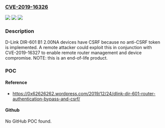### [CVE-2019-16326](https://cve.mitre.org/cgi-bin/cvename.cgi?name=CVE-2019-16326)
![](https://img.shields.io/static/v1?label=Product&message=n%2Fa&color=blue)
![](https://img.shields.io/static/v1?label=Version&message=n%2Fa&color=blue)
![](https://img.shields.io/static/v1?label=Vulnerability&message=n%2Fa&color=brighgreen)

### Description

D-Link DIR-601 B1 2.00NA devices have CSRF because no anti-CSRF token is implemented. A remote attacker could exploit this in conjunction with CVE-2019-16327 to enable remote router management and device compromise. NOTE: this is an end-of-life product.

### POC

#### Reference
- https://0x62626262.wordpress.com/2019/12/24/dlink-dir-601-router-authentication-bypass-and-csrf/

#### Github
No GitHub POC found.

